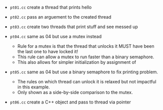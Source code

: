 
- `pt01.cc` create a thread that prints hello
- `pt02.cc` pass an arguement to the created thread
- `pt03.cc` create two threads that print stuff and see messed up

- `pt04.cc` same as 04 but use a mutex instead
	- Rule for a mutex is that the thread that unlocks it MUST have been the last one to have locked it!
	- This rule can allow a mutex to run faster than a binary semaphore.
	- This also allows for simpler initialization by assignment of 

- `pt05.cc` same as 04 but use a binary semaphore to fix printing problem.
	- The rules on which thread can unlock it is relaxed but not impactful in this example.
	- Only shown as a side-by-side comparison to the mutex.

- `pt06.cc` create a C++ object and pass to thread via pointer

